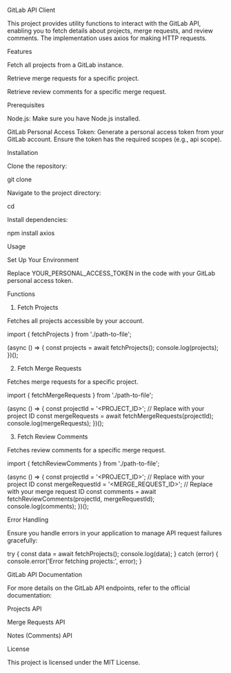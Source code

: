 GitLab API Client

This project provides utility functions to interact with the GitLab API, enabling you to fetch details about projects, merge requests, and review comments. The implementation uses axios for making HTTP requests.

Features

Fetch all projects from a GitLab instance.

Retrieve merge requests for a specific project.

Retrieve review comments for a specific merge request.

Prerequisites

Node.js: Make sure you have Node.js installed.

GitLab Personal Access Token: Generate a personal access token from your GitLab account. Ensure the token has the required scopes (e.g., api scope).

Installation

Clone the repository:

git clone <repository-url>

Navigate to the project directory:

cd <project-directory>

Install dependencies:

npm install axios

Usage

Set Up Your Environment

Replace YOUR_PERSONAL_ACCESS_TOKEN in the code with your GitLab personal access token.

Functions

1. Fetch Projects

Fetches all projects accessible by your account.

import { fetchProjects } from './path-to-file';

(async () => {
const projects = await fetchProjects();
console.log(projects);
})();

2. Fetch Merge Requests

Fetches merge requests for a specific project.

import { fetchMergeRequests } from './path-to-file';

(async () => {
const projectId = '<PROJECT_ID>'; // Replace with your project ID
const mergeRequests = await fetchMergeRequests(projectId);
console.log(mergeRequests);
})();

3. Fetch Review Comments

Fetches review comments for a specific merge request.

import { fetchReviewComments } from './path-to-file';

(async () => {
const projectId = '<PROJECT_ID>'; // Replace with your project ID
const mergeRequestId = '<MERGE_REQUEST_ID>'; // Replace with your merge request ID
const comments = await fetchReviewComments(projectId, mergeRequestId);
console.log(comments);
})();

Error Handling

Ensure you handle errors in your application to manage API request failures gracefully:

try {
const data = await fetchProjects();
console.log(data);
} catch (error) {
console.error('Error fetching projects:', error);
}

GitLab API Documentation

For more details on the GitLab API endpoints, refer to the official documentation:

Projects API

Merge Requests API

Notes (Comments) API

License

This project is licensed under the MIT License.
